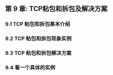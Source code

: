 ## 第 9 章: TCP粘包和拆包及解决方案

### 9.1 TCP 粘包和拆包基本介绍

### 9.2 TCP 粘包和拆包现象实例

### 9.3 TCP 粘包和拆包解决方案

### 9.4 看一个具体的实例
